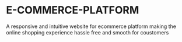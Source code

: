 # E-COMMERCE-PLATFORM
A responsive and intuitive website for ecommerce platform making the online shopping experience hassle free and smooth for coustomers
